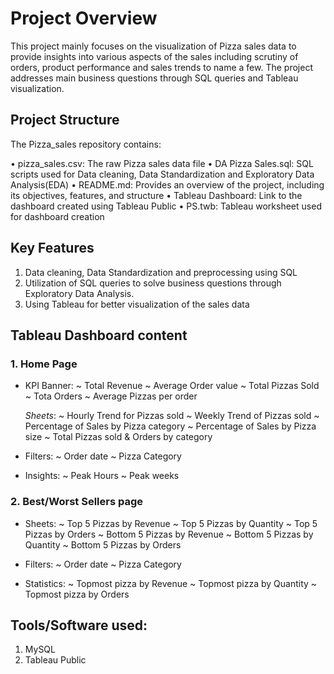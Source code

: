 # Project Overview

This project mainly focuses on the visualization of Pizza sales data to provide insights into various aspects of the sales including scrutiny of orders, product performance and sales trends to name a few. The project addresses main business questions through SQL queries and Tableau visualization.

## Project Structure
The Pizza_sales repository contains:

• pizza_sales.csv: The raw Pizza sales data file
• DA Pizza Sales.sql: SQL scripts used for Data cleaning, Data Standardization and Exploratory Data Analysis(EDA)
• README.md: Provides an overview of the project, including its objectives, features, and structure
• Tableau Dashboard: Link to the dashboard created using Tableau Public 
• PS.twb: Tableau worksheet used for dashboard creation

## Key Features
1. Data cleaning, Data Standardization and preprocessing using SQL
2. Utilization of SQL queries to solve business questions through Exploratory Data Analysis.
3. Using Tableau for better visualization of the sales data 


## Tableau Dashboard content

### 1. Home Page
   
* KPI Banner:
~ Total Revenue
~ Average Order value
~ Total Pizzas Sold
~ Tota Orders
~ Average Pizzas per order

  *Sheets*:
~ Hourly Trend for Pizzas sold
~ Weekly Trend of Pizzas sold
~ Percentage of Sales by Pizza category
~ Percentage of Sales by Pizza size
~ Total Pizzas sold & Orders by category

* Filters:
~ Order date
~ Pizza Category

* Insights:
~ Peak Hours 
~ Peak weeks

### 2. Best/Worst Sellers page

* Sheets:
~ Top 5 Pizzas by Revenue 
~ Top 5 Pizzas by Quantity
~ Top 5 Pizzas by Orders
~ Bottom 5 Pizzas by Revenue 
~ Bottom 5 Pizzas by Quantity
~ Bottom 5 Pizzas by Orders

* Filters:
~ Order date
~ Pizza Category

* Statistics:
~ Topmost pizza by Revenue
~ Topmost pizza by Quantity
~ Topmost pizza by Orders


## Tools/Software used:
1. MySQL
2. Tableau Public
   
